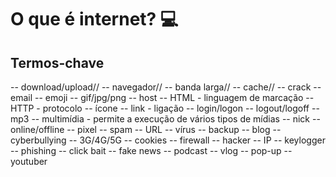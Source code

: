 # O que é internet? :computer:

## Termos-chave
-- download/upload//
-- navegador//
-- banda larga//
-- cache//
-- crack
-- email
-- emoji
-- gif/jpg/png
-- host
-- HTML - linguagem de marcação
-- HTTP - protocolo
-- ícone
-- link - ligação
-- login/logon
-- logout/logoff
-- mp3
-- multimídia - permite a execução de vários tipos de mídias
-- nick
-- online/offline 
-- pixel
-- spam
-- URL
-- vírus
-- backup
-- blog
-- cyberbullying
-- 3G/4G/5G
-- cookies
-- firewall
-- hacker
-- IP
-- keylogger
-- phishing
-- click bait
-- fake news
-- podcast
-- vlog
-- pop-up
-- youtuber